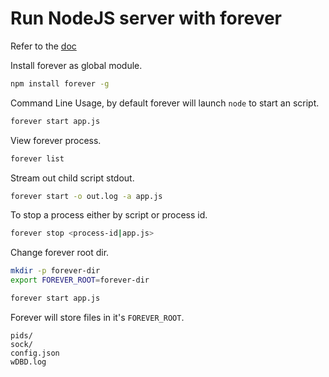 # Run NodeJS server with forever

Refer to the [doc](https://www.npmjs.com/package/forever)

Install forever as global module.

```bash
npm install forever -g
```

Command Line Usage, by default forever will launch `node` to start an script.

```bash
forever start app.js
```

View forever process.

```bash
forever list
```

Stream out child script stdout.

```bash
forever start -o out.log -a app.js
```

To stop a process either by script or process id.

```bash
forever stop <process-id|app.js>
```

Change forever root dir.

```bash
mkdir -p forever-dir
export FOREVER_ROOT=forever-dir

forever start app.js
```

Forever will store files in it's `FOREVER_ROOT`.

```text
pids/
sock/
config.json
wDBD.log
```
